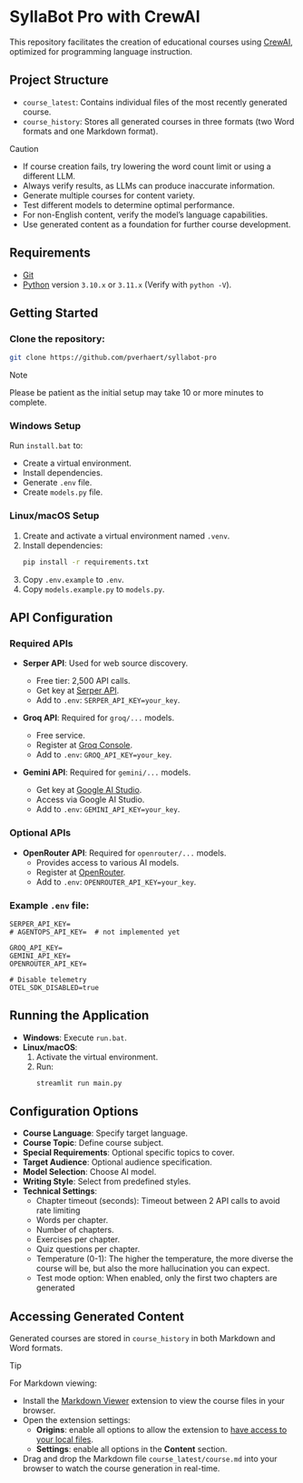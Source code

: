 # SyllaBot Pro with CrewAI

This repository facilitates the creation of educational courses using [CrewAI](https://crew.ai/), optimized for programming language instruction.

## Project Structure
- `course_latest`: Contains individual files of the most recently generated course.
- `course_history`: Stores all generated courses in three formats (two Word formats and one Markdown format).

> [!CAUTION]
> - If course creation fails, try lowering the word count limit or using a different LLM.
> - Always verify results, as LLMs can produce inaccurate information.
> - Generate multiple courses for content variety.
> - Test different models to determine optimal performance.
> - For non-English content, verify the model’s language capabilities.
> - Use generated content as a foundation for further course development.

## Requirements
- [Git](https://git-scm.com/)
- [Python](https://www.python.org) version `3.10.x` or `3.11.x` (Verify with `python -V`).

## Getting Started

### Clone the repository:
   ```bash
   git clone https://github.com/pverhaert/syllabot-pro
   ```

> [!NOTE]
> Please be patient as the initial setup may take 10 or more minutes to complete.

### Windows Setup
Run `install.bat` to:
- Create a virtual environment.
- Install dependencies.
- Generate `.env` file.
- Create `models.py` file.



### Linux/macOS Setup
1. Create and activate a virtual environment named `.venv`.
2. Install dependencies:
   ```bash
   pip install -r requirements.txt
   ```
3. Copy `.env.example` to `.env`.
4. Copy `models.example.py` to `models.py`.

## API Configuration

### Required APIs
- **Serper API**: Used for web source discovery.
  - Free tier: 2,500 API calls.
  - Get key at [Serper API](https://serper.dev).
  - Add to `.env`: `SERPER_API_KEY=your_key`.

- **Groq API**: Required for `groq/...` models.
  - Free service.
  - Register at [Groq Console](https://groq.com).
  - Add to `.env`: `GROQ_API_KEY=your_key`.

- **Gemini API**: Required for `gemini/...` models.
  - Get key at [Google AI Studio](https://ai.google.dev/gemini-api/docs/api-key).
  - Access via Google AI Studio.
  - Add to `.env`: `GEMINI_API_KEY=your_key`.

### Optional APIs
- **OpenRouter API**: Required for `openrouter/...` models.
  - Provides access to various AI models.
  - Register at [OpenRouter](https://openrouter.com).
  - Add to `.env`: `OPENROUTER_API_KEY=your_key`.

### Example `.env` file:
```
SERPER_API_KEY=
# AGENTOPS_API_KEY=  # not implemented yet

GROQ_API_KEY=
GEMINI_API_KEY=
OPENROUTER_API_KEY=

# Disable telemetry
OTEL_SDK_DISABLED=true
```

## Running the Application
- **Windows**: Execute `run.bat`.
- **Linux/macOS**:
  1. Activate the virtual environment.
  2. Run:
     ```bash
     streamlit run main.py
     ```

## Configuration Options
- **Course Language**: Specify target language.
- **Course Topic**: Define course subject.
- **Special Requirements**: Optional specific topics to cover.
- **Target Audience**: Optional audience specification.
- **Model Selection**: Choose AI model.
- **Writing Style**: Select from predefined styles.
- **Technical Settings**:
  - Chapter timeout (seconds): Timeout between 2 API calls to avoid rate limiting
  - Words per chapter.
  - Number of chapters.
  - Exercises per chapter.
  - Quiz questions per chapter.
  - Temperature (0-1): The higher the temperature, the more diverse the course will be, but also the more hallucination you can expect.
  - Test mode option: When enabled, only the first two chapters are generated

## Accessing Generated Content
Generated courses are stored in `course_history` in both Markdown and Word formats.

> [!TIP]
> For Markdown viewing:
> - Install the [Markdown Viewer](https://chromewebstore.google.com/detail/markdown-viewer/ckkdlimhmcjmikdlpkmbgfkaikojcbjk) extension to view the course files in your browser.
> - Open the extension settings:
>   - **Origins**: enable all options to allow the extension to [have access to your local files](https://github.com/simov/markdown-viewer?tab=readme-ov-file#manage-origins).
>   - **Settings**: enable all options in the **Content** section.
> - Drag and drop the Markdown file `course_latest/course.md` into your browser to watch the course generation in real-time.
